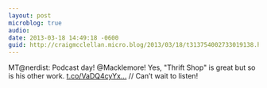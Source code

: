 ```yaml
---
layout: post
microblog: true
audio: 
date: 2013-03-18 14:49:18 -0600
guid: http://craigmcclellan.micro.blog/2013/03/18/t313754002733019138.html
---
```

MT@nerdist: Podcast day! @Macklemore! Yes, "Thrift Shop" is great but so is his other work.  [t.co/VaDQ4cyYx...](http://t.co/VaDQ4cyYxq) // Can’t wait to listen!
